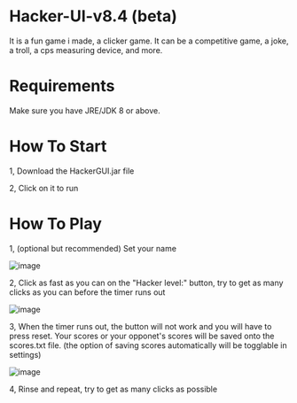# Hacker-UI-v8.4 (beta)
It is a fun game i made, a clicker game. It can be a competitive game, a joke, a troll, a cps measuring device, and more.

# Requirements
Make sure you have JRE/JDK 8 or above.

# How To Start
1, Download the HackerGUI.jar file

2, Click on it to run

# How To Play
1, (optional but recommended) Set your name

![image](https://user-images.githubusercontent.com/47045986/111418334-8bf19500-86b5-11eb-90d8-681146907fac.png)


2, Click as fast as you can on the "Hacker level:" button, try to get as many clicks as you can before the timer runs out

![image](https://user-images.githubusercontent.com/47045986/111418448-be9b8d80-86b5-11eb-980b-a201c5bd97f7.png)


3, When the timer runs out, the button will not work and you will have to press reset. Your scores or your opponet's scores will be saved onto the scores.txt file. (the option of saving scores automatically will be togglable in settings)

![image](https://user-images.githubusercontent.com/47045986/111418667-1934e980-86b6-11eb-8809-a9935e491ab1.png)


4, Rinse and repeat, try to get as many clicks as possible
